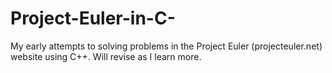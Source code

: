 # Project-Euler-in-C-
My early attempts to solving problems in the Project Euler (projecteuler.net) website using C++. Will revise as I learn more.
